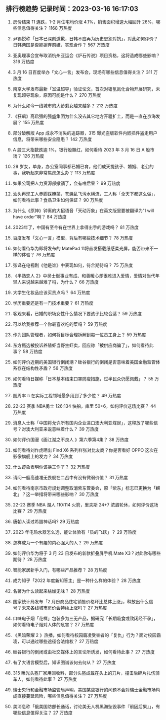 
## 排行榜趋势 记录时间：2023-03-16 16:17:03
  
  1. 房价结束 11 连跌，1-2 月住宅均价涨 4.1%，销售面积增速大幅回升 26%，哪些信息值得关注？ 1168 万热度
    
  2. 尹锡悦称「日本已深刻道歉，日韩不应再为历史恩怨对抗」，对此如何评价？日韩两国是否能摒弃前嫌，实现合作？ 567 万热度
    
  3. 亚奥理事会宣布取消杭州亚运会《炉石传说》项目资格，这将造成哪些影响？ 316 万热度
    
  4. 3 月 16 日百度举办「文心一言」发布会，现场有哪些信息值得关注？ 311 万热度
    
  5. 南京大学发布最新「室温超导」验证论文，首次对镥氢氮化合物开展研究，未复现超导现象，原因可能是什么？ 270 万热度
    
  6. 为什么如今一线城市的大龄剩女越来越多？ 212 万热度
    
  7. 《狂飙》高启强的强盛集团为什么没去其它地方开疆扩土，而是一直在京海发展？ 155 万热度
    
  8. 部分破解版 App 成永不消失的追踪器，315 曝光盗版软件内嵌插件盗走用户信息，将带来哪些安全隐患？ 142 万热度
    
  9. A 股三大指数跌逾 1%，银行股飘红，如何看待 2023 年 3 月 16 日 A 股市场？ 126 万热度
    
  10. 28 岁女，单身，办公室同事都已婚已育，他们成天提孩子、婚姻、老公的事，我听起来非常焦虑怎么办？ 113 万热度
    
  11. 如果公司把人力资源部撤销了，会有啥后果？ 99 万热度
    
  12. 汕头再现工人赤脚踩腌菜，苍蝇乱飞污水横流，工人称「全天下都这么做」，如何看待此事？食品卫生如何保证？ 90 万热度
    
  13. 为什么《原神》钟离的大招语音「天动万象」在英文版里要被翻译为"I will have order"啊？ 84 万热度
    
  14. 2023年了，中国有至今有在世界上拿得出手的游戏吗？ 81 万热度
    
  15. 百度发布「文心一言」模型，背后有哪些技术细节？ 78 万热度
    
  16. 如何看待华为即将发布的 MatePad 11将首发搭载纸感柔光屏，能否带来不一样的体验？ 76 万热度
    
  17. 张译在电视剧《他是谁》中表现如何，符合期待吗？ 75 万热度
    
  18. 《半熟恋人 2》中吴士鋋事业有成、和善暖心却很难进入爱情，爱情对当代年轻人来说越来越难了吗，为什么？ 66 万热度
    
  19. 大学生化妆品应该买贵点吗？ 64 万热度
    
  20. 学历重要还是有一门技术重要？ 61 万热度
    
  21. 客观来看，已婚的职场女性什么情况下要孩子比较合适？ 59 万热度
    
  22. 可以给我推荐一个你最喜欢吃的菜吗？ 59 万热度
    
  23. 作为团队管理者，如何将目标合理拆解到每一位员工身上？ 59 万热度
    
  24. 东方甄选被投诉养殖虾当野生虾卖，回应称「被供应商骗了」，如何看待此事？ 58 万热度
    
  25. 如何评价近期的美国银行倒闭潮？硅谷银行的倒闭是否意味着美国金融监管体系存在结构性矛盾？ 56 万热度
    
  26. 如何看待日媒称「日本基本结束口罩防疫措施，过半民众仍愿佩戴」？ 55 万热度
    
  27. 圆周率 π 在实际工程领域最多用到了多少位？ 49 万热度
    
  28. 22-23 赛季 NBA勇士 126:134 快船，库里 50+6，如何评价这场比赛？ 44 万热度
    
  29. 消息人士称「中国将允许所有国内企业进口澳大利亚煤炭」，这释放了哪些信号？对澳大利亚来说意味着什么？ 39 万热度
    
  30. 如何评价国漫《画江湖之不良人 》第六季第4集？ 38 万热度
    
  31. 如何看待刘作虎晒出 Find X6 系列样张对比友商？你是否看好 OPPO 这次在影像旗舰上的发力？ 34 万热度
    
  32. 什么迹象表明你该换工作了？ 32 万热度
    
  33. 请问一艘高速准无畏舰在二战中有没有微弱价值？ 31 万热度
    
  34. 如何看待南京市政府规划调整取消紫东管委会，原「紫东」标志已更换为「麒北」？这一举措将带来哪些影响？ 30 万热度
    
  35. 22-23 赛季 NBA 湖人 110:114 火箭，里夫斯 24+7 浓眉轮休，如何评价这场比赛？ 29 万热度
    
  36. 唐朝人读过希腊神话吗? 29 万热度
    
  37. 2023 年电热水器怎么选，能让体验有「质的飞跃」？ 29 万热度
    
  38. 怎样成为一个有趣的内心强大的人？ 29 万热度
    
  39. 如何评价华为将于 3 月 23 日发布的新款折叠屏手机 Mate X3？对此你有哪些期待？ 28 万热度
    
  40. 智能家居新手入门，有哪些产品推荐？ 28 万热度
    
  41. 成为知乎「2022 年度新知答主」是一种什么样的体验？ 28 万热度
    
  42. 名著为什么读起来枯燥无味？ 28 万热度
    
  43. 国家统计局发布「2 月份商品住宅销售价格环比总体上涨」，释放出什么信号？未来各线城市房价会持续上涨吗？ 27 万热度
    
  44. 口味电子烟「花样」包装多为三无产品，据研究「长期吸食或致闭经不孕」，如何看待电子烟对人体的危害？ 27 万热度
    
  45. 《黑暗荣耀 2 》热播，如何看待校园霸凌受害者的「复仇」行为？面对校园霸凌，可以通过哪些途径合法维权？ 27 万热度
    
  46. 硅谷银行的倒闭或由社交媒体上的言论所诱发，如何看待此事？ 27 万热度
    
  47. 有了大语言模型后，知识图谱该何去何从？ 27 万热度
    
  48. 315 曝光头盔厂家用回收料，部分头盔成戴在头上的刀片，撞击后碎片扎伤骑车人，如何看待此事？ 27 万热度
    
  49. 瑞士央行和金融市场监管局声明，美国某些银行的问题不会对瑞士金融市场构成直接蔓延风险，哪些信息值得关注？ 27 万热度
    
  50. 美消息称「俄美国防部长通话，讨论美无人机黑海坠毁事件『前因后果』」，有哪些信息值得关注？ 27 万热度
    